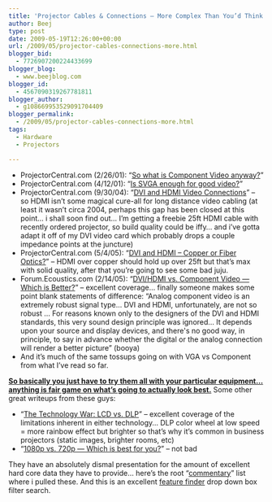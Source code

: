 ```yaml
---
title: 'Projector Cables & Connections – More Complex Than You’d Think (or “VGA vs Component vs HDMI vs DVI” :)'
author: Beej
type: post
date: 2009-05-19T12:26:00+00:00
url: /2009/05/projector-cables-connections-more.html
blogger_bid:
  - 7726907200224433699
blogger_blog:
  - www.beejblog.com
blogger_id:
  - 4567090319267781811
blogger_author:
  - g108669953529091704409
blogger_permalink:
  - /2009/05/projector-cables-connections-more.html
tags:
  - Hardware
  - Projectors

---
```

  * ProjectorCentral.com (2/26/01): “[So what is Component Video anyway?][1]” 
  * ProjectorCentral.com (4/12/01): “[Is SVGA enough for good video?][2]” 
  * ProjectorCentral.com (9/30/04): “[DVI and HDMI Video Connections][3]” – so HDMI isn’t some magical cure-all for long distance video cabling (at least it wasn’t circa 2004, perhaps this gap has been closed at this point… i shall soon find out… I’m getting a freebie 25ft HDMI cable with recently ordered projector, so build quality could be iffy… and i’ve gotta adapt it off of my DVI video card which probably drops a couple impedance points at the juncture) 
  * ProjectorCentral.com (5/4/05): “[DVI and HDMI &#8211; Copper or Fiber Optics?][4]” – HDMI over copper should hold up over 25ft but that’s max with solid quality, after that you’re going to see some bad juju. 
  * Forum.Ecoustics.com (2/14/05): “[DVI/HDMI vs. Component Video &#8212; Which is Better?][5]” – excellent coverage… finally someone makes some point blank statements of difference: “Analog component video is an extremely robust signal type… DVI and HDMI, unfortunately, are not so robust … For reasons known only to the designers of the DVI and HDMI standards, this very sound design principle was ignored… It depends upon your source and display devices, and there's no good way, in principle, to say in advance whether the digital or the analog connection will render a better picture” (booya) 
  * And it’s much of the same tossups going on with VGA vs Component from what I’ve read so far. 

**<u>So basically you just have to try them all with your particular equipment… anything is fair game on what’s going to actually look best.</u>** Some other great writeups from these guys: 

  * “[The Technology War: LCD vs. DLP][6]” – excellent coverage of the limitations inherent in either technology… DLP color wheel at low speed = more rainbow effect but brighter so that’s why it’s common in business projectors (static images, brighter rooms, etc) 
  * “[1080p vs. 720p &#8212; Which is best for you?][7]” – not bad 

They have an absolutely dismal presentation for the amount of excellent hard core data they have to provide… here’s the root “[commentary][8]” list where i pulled these. And this is an excellent [feature finder][9] drop down box filter search.

 [1]: http://www.projectorcentral.com/component.htm
 [2]: http://www.projectorcentral.com/svga_xga.htm
 [3]: http://www.projectorcentral.com/DVI_HDMI_connections.htm
 [4]: http://www.projectorcentral.com/dvi_hdmi_copper_optical.htm
 [5]: http://forum.ecoustics.com/bbs/messages/34579/122868.html
 [6]: http://www.projectorcentral.com/lcd_dlp_update7.htm
 [7]: http://www.projectorcentral.com/1080p_720p.htm
 [8]: http://www.projectorcentral.com/projector-commentary.cfm
 [9]: http://www.projectorcentral.com/projectors.cfm